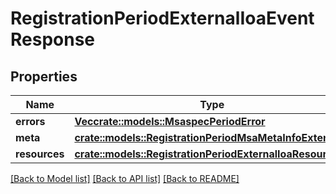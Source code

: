 # RegistrationPeriodExternalIoaEventResponse

## Properties

Name | Type | Description | Notes
------------ | ------------- | ------------- | -------------
**errors** | [**Vec<crate::models::MsaspecPeriodError>**](msaspec.Error.md) |  |
**meta** | [**crate::models::RegistrationPeriodMsaMetaInfoExtension**](registration.MSAMetaInfoExtension.md) |  |
**resources** | [**crate::models::RegistrationPeriodExternalIoaResources**](registration.ExternalIOAResources.md) |  |

[[Back to Model list]](../README.md#documentation-for-models) [[Back to API list]](../README.md#documentation-for-api-endpoints) [[Back to README]](../README.md)
